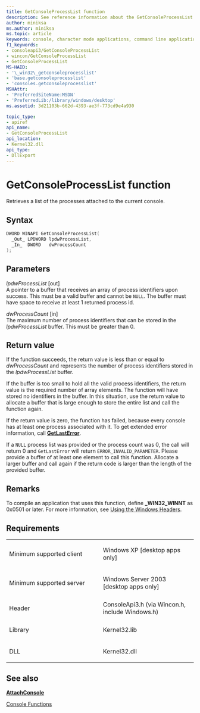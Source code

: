 ```yaml
---
title: GetConsoleProcessList function
description: See reference information about the GetConsoleProcessList function, which retrieves a list of the processes attached to the current console.
author: miniksa
ms.author: miniksa
ms.topic: article
keywords: console, character mode applications, command line applications, terminal applications, console api
f1_keywords:
- consoleapi3/GetConsoleProcessList
- wincon/GetConsoleProcessList
- GetConsoleProcessList
MS-HAID:
- '\_win32\_getconsoleprocesslist'
- 'base.getconsoleprocesslist'
- 'consoles.getconsoleprocesslist'
MSHAttr:
- 'PreferredSiteName:MSDN'
- 'PreferredLib:/library/windows/desktop'
ms.assetid: 3d21103b-662d-4393-ae3f-773cd9e4a930

topic_type:
- apiref
api_name:
- GetConsoleProcessList
api_location:
- Kernel32.dll
api_type:
- DllExport
---
```


# GetConsoleProcessList function


Retrieves a list of the processes attached to the current console.

Syntax
------

```C
DWORD WINAPI GetConsoleProcessList(
  _Out_ LPDWORD lpdwProcessList,
  _In_  DWORD   dwProcessCount
);
```

Parameters
----------

*lpdwProcessList* \[out\]  
A pointer to a buffer that receives an array of process identifiers upon success. This must be a valid buffer and cannot be `NULL`. The buffer must have space to receive at least 1 returned process id.

*dwProcessCount* \[in\]  
The maximum number of process identifiers that can be stored in the *lpdwProcessList* buffer. This must be greater than 0.

Return value
------------

If the function succeeds, the return value is less than or equal to *dwProcessCount* and represents the number of process identifiers stored in the *lpdwProcessList* buffer.

If the buffer is too small to hold all the valid process identifiers, the return value is the required number of array elements. The function will have stored no identifiers in the buffer. In this situation, use the return value to allocate a buffer that is large enough to store the entire list and call the function again.

If the return value is zero, the function has failed, because every console has at least one process associated with it. To get extended error information, call [**GetLastError**](https://msdn.microsoft.com/library/windows/desktop/ms679360).

If a `NULL` process list was provided or the process count was 0, the call will return 0 and `GetLastError` will return `ERROR_INVALID_PARAMETER`. Please provide a buffer of at least one element to call this function. Allocate a larger buffer and call again if the return code is larger than the length of the provided buffer.

Remarks
-------

To compile an application that uses this function, define **\_WIN32\_WINNT** as 0x0501 or later. For more information, see [Using the Windows Headers](https://msdn.microsoft.com/library/windows/desktop/aa383745).

Requirements
------------

<table>
<colgroup>
<col width="50%" />
<col width="50%" />
</colgroup>
<tbody>
<tr class="odd">
<td><p>Minimum supported client</p></td>
<td><p>Windows XP [desktop apps only]</p></td>
</tr>
<tr class="even">
<td><p>Minimum supported server</p></td>
<td><p>Windows Server 2003 [desktop apps only]</p></td>
</tr>
<tr class="odd">
<td><p>Header</p></td>
<td>ConsoleApi3.h (via Wincon.h, include Windows.h)</td>
</tr>
<tr class="even">
<td><p>Library</p></td>
<td>Kernel32.lib</td>
</tr>
<tr class="odd">
<td><p>DLL</p></td>
<td>Kernel32.dll</td>
</tr>
<tr class="even">
</tr>
<tr class="odd">
</tr>
<tr class="even">
</tr>
</tbody>
</table>

## <span id="see_also"></span>See also


[**AttachConsole**](attachconsole.md)

[Console Functions](console-functions.md)

 

 




